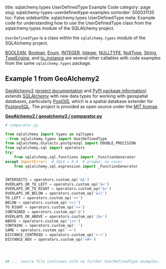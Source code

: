 title: sqlalchemy.types UserDefinedType Example Code
category: page
slug: sqlalchemy-types-userdefinedtype-examples
sortorder: 500031135
toc: False
sidebartitle: sqlalchemy.types UserDefinedType
meta: Example code for understanding how to use the UserDefinedType class from the sqlalchemy.types module of the SQLAlchemy project.


`UserDefinedType` is a class within the `sqlalchemy.types` module of the SQLAlchemy project.

<a href="/sqlalchemy-types-boolean-examples.html">BOOLEAN</a>,
<a href="/sqlalchemy-types-boolean-examples.html">Boolean</a>,
<a href="/sqlalchemy-types-enum-examples.html">Enum</a>,
<a href="/sqlalchemy-types-integer-examples.html">INTEGER</a>,
<a href="/sqlalchemy-types-integer-examples.html">Integer</a>,
<a href="/sqlalchemy-types-nulltype-examples.html">NULLTYPE</a>,
<a href="/sqlalchemy-types-nulltype-examples.html">NullType</a>,
<a href="/sqlalchemy-types-string-examples.html">String</a>,
<a href="/sqlalchemy-types-typeengine-examples.html">TypeEngine</a>,
and <a href="/sqlalchemy-types-to-instance-examples.html">to_instance</a>
are several other callables with code examples from the same `sqlalchemy.types` package.

## Example 1 from GeoAlchemy2
[GeoAlchemy2](https://github.com/geoalchemy/geoalchemy2)
([project documentation](https://geoalchemy-2.readthedocs.io/en/latest/)
and
[PyPI package information](https://pypi.org/project/GeoAlchemy2/))
extends [SQLAlchemy](/sqlalchemy.html) with new data types for working
with geospatial databases, particularly [PostGIS](http://postgis.net/),
which is a spatial database extender for [PostgreSQL](/postgresql.html).
The project is provided as open source under the
[MIT license](https://github.com/geoalchemy/geoalchemy2/blob/master/COPYING.rst).

[**GeoAlchemy2 / geoalchemy2 / comparator.py**](https://github.com/geoalchemy/geoalchemy2/blob/master/geoalchemy2/./comparator.py)

```python
# comparator.py

from sqlalchemy import types as sqltypes
~~from sqlalchemy.types import UserDefinedType
from sqlalchemy.dialects.postgresql import DOUBLE_PRECISION
from sqlalchemy.sql import operators
try:
    from sqlalchemy.sql.functions import _FunctionGenerator
except ImportError:  # SQLA < 0.9  # pragma: no cover
    from sqlalchemy.sql.expression import _FunctionGenerator


INTERSECTS = operators.custom_op('&&')
OVERLAPS_OR_TO_LEFT = operators.custom_op('&<')
OVERLAPS_OR_TO_RIGHT = operators.custom_op('&>')
OVERLAPS_OR_BELOW = operators.custom_op('&<|')
TO_LEFT = operators.custom_op('<<')
BELOW = operators.custom_op('<<|')
TO_RIGHT = operators.custom_op('>>')
CONTAINED = operators.custom_op('@')
OVERLAPS_OR_ABOVE = operators.custom_op('|&>')
ABOVE = operators.custom_op('|>>')
CONTAINS = operators.custom_op('-')
SAME = operators.custom_op('-=')
DISTANCE_CENTROID = operators.custom_op('<->')
DISTANCE_BOX = operators.custom_op('<#>')




## ... source file continues with no further UserDefinedType examples...

```


